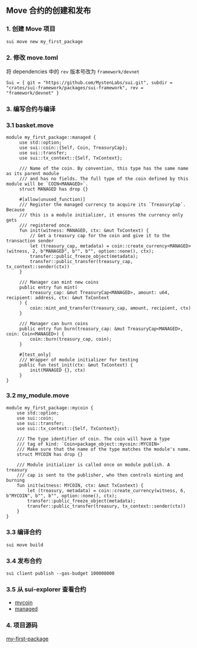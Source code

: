 ## Move 合约的创建和发布

### 1. 创建 Move 项目

```
sui move new my_first_package
```

### 2. 修改 move.toml

将 dependencies 中的 `rev` 版本号改为 `framework/devnet`

```
Sui = { git = "https://github.com/MystenLabs/sui.git", subdir = "crates/sui-framework/packages/sui-framework", rev = "framework/devnet" }
```

### 3. 编写合约与编译

### 3.1 basket.move
```
module my_first_package::managed {
     use std::option;
     use sui::coin::{Self, Coin, TreasuryCap};
     use sui::transfer;
     use sui::tx_context::{Self, TxContext};

     /// Name of the coin. By convention, this type has the same name as its parent module
     /// and has no fields. The full type of the coin defined by this module will be `COIN<MANAGED>`.
     struct MANAGED has drop {}

     #[allow(unused_function)]
     /// Register the managed currency to acquire its `TreasuryCap`. Because
     /// this is a module initializer, it ensures the currency only gets
     /// registered once.
     fun init(witness: MANAGED, ctx: &mut TxContext) {
         // Get a treasury cap for the coin and give it to the transaction sender
         let (treasury_cap, metadata) = coin::create_currency<MANAGED>(witness, 2, b"MANAGED", b"", b"", option::none(), ctx);
         transfer::public_freeze_object(metadata);
         transfer::public_transfer(treasury_cap, tx_context::sender(ctx))
     }

     /// Manager can mint new coins
     public entry fun mint(
         treasury_cap: &mut TreasuryCap<MANAGED>, amount: u64, recipient: address, ctx: &mut TxContext
     ) {
         coin::mint_and_transfer(treasury_cap, amount, recipient, ctx)
     }

     /// Manager can burn coins
     public entry fun burn(treasury_cap: &mut TreasuryCap<MANAGED>, coin: Coin<MANAGED>) {
         coin::burn(treasury_cap, coin);
     }

     #[test_only]
     /// Wrapper of module initializer for testing
     public fun test_init(ctx: &mut TxContext) {
         init(MANAGED {}, ctx)
     }
}
```

### 3.2 my_module.move

```
module my_first_package::mycoin {
    use std::option;
    use sui::coin;
    use sui::transfer;
    use sui::tx_context::{Self, TxContext};

    /// The type identifier of coin. The coin will have a type
    /// tag of kind: `Coin<package_object::mycoin::MYCOIN>`
    /// Make sure that the name of the type matches the module's name.
    struct MYCOIN has drop {}

    /// Module initializer is called once on module publish. A treasury
    /// cap is sent to the publisher, who then controls minting and burning
    fun init(witness: MYCOIN, ctx: &mut TxContext) {
        let (treasury, metadata) = coin::create_currency(witness, 6, b"MYCOIN", b"", b"", option::none(), ctx);
        transfer::public_freeze_object(metadata);
        transfer::public_transfer(treasury, tx_context::sender(ctx))
    }
}
```

### 3.3 编译合约

```
sui move build
```

### 3.4 发布合约

```
sui client publish --gas-budget 100000000
```

### 3.5 从 sui-explorer 查看合约

- [mycoin](https://suiexplorer.com/object/0x064d0f563f07216a4692f39dbf575d0d27e0a16be1181369b2c336f9626f041e?network=devnet)
- [managed](https://suiexplorer.com/object/0x43a1e6e6b36b699dc90e4a6ce944423ace78bf97a1e50bdce5f995147609fbff?network=devnet)

### 4. 项目源码
[my-first-package](https://github.com/luckychacha/my_first_package)